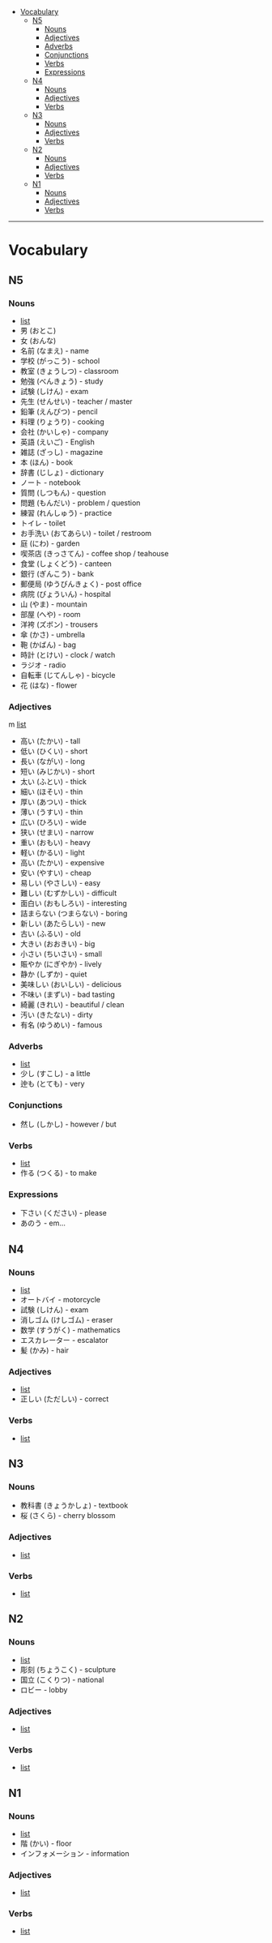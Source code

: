 - [Vocabulary](#vocabulary)
  * [N5](#n5)
    + [Nouns](#nouns)
    + [Adjectives](#adjectives)
    + [Adverbs](#adverbs)
    + [Conjunctions](#conjunctions)
    + [Verbs](#verbs)
    + [Expressions](#expressions)
  * [N4](#n4)
    + [Nouns](#nouns-1)
    + [Adjectives](#adjectives-1)
    + [Verbs](#verbs-1)
  * [N3](#n3)
    + [Nouns](#nouns-2)
    + [Adjectives](#adjectives-2)
    + [Verbs](#verbs-2)
  * [N2](#n2)
    + [Nouns](#nouns-3)
    + [Adjectives](#adjectives-3)
    + [Verbs](#verbs-3)
  * [N1](#n1)
    + [Nouns](#nouns-4)
    + [Adjectives](#adjectives-4)
    + [Verbs](#verbs-4)
____

# Vocabulary

## N5

### Nouns

- [list](https://jisho.org/search/%23jlpt-n5%20%23noun)
- 男 (おとこ)
- 女 (おんな)
- 名前 (なまえ) - name
- 学校 (がっこう) - school
- 教室 (きょうしつ) - classroom
- 勉強 (べんきょう) - study
- 試験 (しけん) - exam
- 先生 (せんせい) - teacher / master
- 鉛筆 (えんぴつ) - pencil
- 料理 (りょうり) - cooking
- 会社 (かいしゃ) - company
- 英語 (えいご) - English
- 雑誌 (ざっし) - magazine
- 本 (ほん) - book
- 辞書 (じしょ) - dictionary
- ノート - notebook
- 質問 (しつもん) - question
- 問題 (もんだい) - problem / question
- 練習 (れんしゅう) - practice
- トイレ - toilet
- お手洗い (おてあらい) - toilet / restroom
- 庭 (にわ) - garden
- 喫茶店 (きっさてん) - coffee shop / teahouse
- 食堂 (しょくどう) - canteen
- 銀行 (ぎんこう) - bank
- 郵便局 (ゆうびんきょく) - post office
- 病院 (びょういん) - hospital
- 山 (やま) - mountain
- 部屋 (へや) - room
- 洋袴 (ズボン) - trousers
- 傘 (かさ) - umbrella
- 鞄 (かばん) - bag
- 時計 (とけい) - clock / watch
- ラジオ - radio
- 自転車 (じてんしゃ) - bicycle
- 花 (はな) - flower

### Adjectives

m [list](https://jisho.org/search/%23jlpt-n5%20%23adjective)
- 高い (たかい) - tall
- 低い (ひくい) - short
- 長い (ながい) - long
- 短い (みじかい) - short
- 太い (ふとい) - thick
- 細い (ほそい) - thin
- 厚い (あつい) - thick
- 薄い (うすい) - thin
- 広い (ひろい) - wide
- 狭い (せまい) - narrow
- 重い (おもい) - heavy
- 軽い (かるい) - light
- 高い (たかい) - expensive
- 安い (やすい) - cheap
- 易しい (やさしい) - easy
- 難しい (むずかしい) - difficult
- 面白い (おもしろい) - interesting
- 詰まらない (つまらない) - boring
- 新しい (あたらしい) - new
- 古い (ふるい) - old
- 大きい (おおきい) - big
- 小さい (ちいさい) - small
- 賑やか (にぎやか) - lively
- 静か (しずか) - quiet
- 美味しい (おいしい) - delicious
- 不味い (まずい) - bad tasting
- 綺麗 (きれい) - beautiful / clean
- 汚い (きたない) - dirty
- 有名 (ゆうめい) - famous

### Adverbs

- [list](https://jisho.org/search/%23jlpt-n5%20%23adverb)
- 少し (すこし) - a little
- 迚も (とても) - very

### Conjunctions

- 然し (しかし) - however / but

### Verbs

- [list](https://jisho.org/search/%23jlpt-n5%20%23verb)
- 作る (つくる) - to make

### Expressions

- 下さい (ください) - please
- あのう - em...

## N4

### Nouns

- [list](https://jisho.org/search/%23jlpt-n4%20%23noun)
- オートバイ - motorcycle
- 試験 (しけん) - exam
- 消しゴム (けしゴム) - eraser
- 数学 (すうがく) - mathematics
- エスカレーター - escalator
- 髪 (かみ) - hair

### Adjectives

- [list](https://jisho.org/search/%23jlpt-n4%20%23adjective)
- 正しい (ただしい) - correct

### Verbs

- [list](https://jisho.org/search/%23jlpt-n4%20%23verb)

## N3

### Nouns

- 教科書 (きょうかしょ) - textbook
- 桜 (さくら) - cherry blossom

### Adjectives

- [list](https://jisho.org/search/%23jlpt-n3%20%23adjective)

### Verbs

- [list](https://jisho.org/search/%23jlpt-n3%20%23verb)

## N2

### Nouns

- [list](https://jisho.org/search/%23jlpt-n2%20%23noun)
- 彫刻 (ちょうこく) - sculpture
- 国立 (こくりつ) - national
- ロビー - lobby

### Adjectives

- [list](https://jisho.org/search/%23jlpt-n2%20%23adjective)

### Verbs

- [list](https://jisho.org/search/%23jlpt-n2%20%23verb)

## N1

### Nouns

- [list](https://jisho.org/search/%23jlpt-n1%20%23noun)
- 階 (かい) - floor
- インフォメーション - information

### Adjectives

- [list](https://jisho.org/search/%23jlpt-n1%20%23adjective)

### Verbs

- [list](https://jisho.org/search/%23jlpt-n1%20%23verb)
